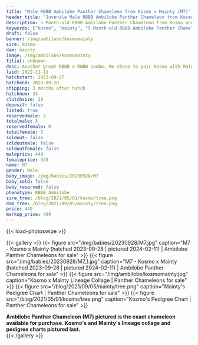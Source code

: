 ```yaml
---
title: "Male RBBB Ambilobe Panther Chameleon from Kosmo x Mainty (M7)"
header_title: "Juvenile Male RBBB Ambilobe Panther Chameleon from Kosmo x Mainty | M7"
description: 5 Month-old RBBB Ambilobe Panther Chameleon from Kosmo and Mainty. Another great RBBB x RBBB combo. We chose to pair Kosmo with Mainty long-term because of the way that his dark bars match up well with Bangheera's. We've included sire and dam dendrograms if available, but you can view our Kosmo or Mainty breeder pages for more information.
keywords: ["kosmo", "mainty", "5 Month-old RBBB Ambilobe Panther Chameleon", "baby chameleons for sale", "buy panther chameleon", "panther for sale", "ambilobe panther chameleons for sale", "ambilobe panther chameleon for sale"]
draft: false
banner: /img/ambilobe/kosmomainty
sire: kosmo
dam: mainty
image: /img/ambilobe/kosmomainty
filial: unknown
desc: Another great RBBB x RBBB combo. We chose to pair Kosmo with Mainty long-term because of the way that his dark bars match up well with Bangheera's.
laid: 2022-11-11
hatchstart: 2023-09-27
hatchend: 2023-09-28
shipping: 3 months after hatch
hatchnum: 24
clutchsize: 29
deposit: false
listed: true
reservedmale: 2
totalmale: 5
reservedfemale: 0
totalfemale: 5
soldout: false
soldoutmale: false
soldoutfemale: false
maleprice: 449
femaleprice: 349
name: M7
gender: Male
baby_image: /img/babies/20230928/M7
baby_sold: false
baby_reserved: false
phenotype: RBBB Ambilobe
sire_tree: /blog/2021/05/01/kosmo/tree.png
dam_tree: /blog/2021/09/05/mainty/tree.png
price: 449
markup_price: 499
---
```


{{< load-photoswipe >}}

{{< gallery >}}
  {{< figure src="/img/babies/20230928/M7.jpg" caption="M7 - Kosmo x Mainty (hatched 2023-09-28 | pictured 2024-02-11) | Ambilobe Panther Chameleons for sale" >}}
  {{< figure src="/img/babies/20230928/M7_1.jpg" caption="M7 - Kosmo x Mainty (hatched 2023-09-28 | pictured 2024-02-11) | Ambilobe Panther Chameleons for sale" >}}
  {{< figure src="/img/ambilobe/kosmomainty.jpg" caption="Kosmo x Mainty Lineage Collage | Panther Chameleons for sale" >}}
  {{< figure src="/blog/2021/09/05/mainty/tree.png" caption="Mainty's Pedigree Chart | Panther Chameleons for sale" >}}
  {{< figure src="/blog/2021/05/01/kosmo/tree.png" caption="Kosmo's Pedigree Chart | Panther Chameleons for sale" >}}
  <figcaption itemprop="description"><strong>Ambilobe Panther Chameleon (M7) pictured is the exact chameleon available for purchase. Kosmo's and Mainty's lineage collage and pedigree charts pictured last.</strong></figcaption>
{{< /gallery >}}
